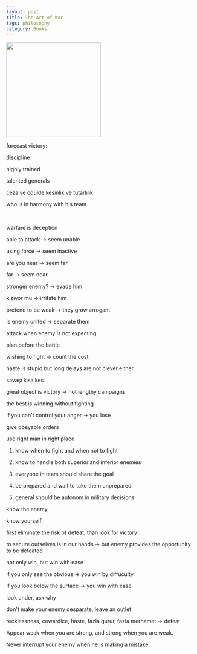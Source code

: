```yaml
---
layout: post
title: The Art of War 
tags: philosophy 
category: Books
---
```


<img height="250"  src="https://i.gr-assets.com/images/S/compressed.photo.goodreads.com/books/1453417993l/10534._SY475_.jpg" /> 


forecast victory:

discipline 

highly trained

talented generals 

ceza ve ödülde kesinlik ve tutarlılık 

who is in harmony with his team 

<br>

warfare is deception 

able to attack -> seem unable 

using force -> seem inactive 

are you near -> seem far 

far -> seem near 

stronger enemy? -> evade him 

kızıyor mu -> irritate him 

pretend to be weak -> they grow arrogant 

is enemy united -> separate them 

attack when enemy is not expecting 

plan before the battle

wishing to fight -> count the cost 

haste is stupid but long delays are not clever either

savaşı kısa kes 

great object is victory -> not lengthy campaigns

the best is winning without fighting 

if you can't control your anger -> you lose 

give obeyable orders

use right man in right place 

1. know when to fight and when not to fight 

2. know to handle both superior and inferior enemies

3. everyone in team should share the goal 

4. be prepared and wait to take them unprepared

5. general should be autonom in military decisions


know the enemy 

know yourself 

first eliminate the risk of defeat, than look for victory 

to secure ourselves is in our hands -> but enemy provides the opportunity to be defeated

not only win, but win with ease 

if you only see the obvious -> you win by diffuculty 

if you look below the surface -> you win with ease 

look under, ask why 

don't make your enemy desparate, leave an outlet 

recklessness, cowardice, haste, fazla gurur, fazla merhamet -> defeat 

Appear weak when you are strong, and strong when you are weak.

Never interrupt your enemy when he is making a mistake.


